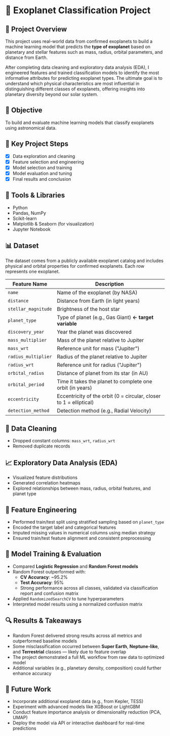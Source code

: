 # 🌌 Exoplanet Classification Project

## 🚀 Project Overview

This project uses real-world data from confirmed exoplanets to build a machine learning model that predicts the **type of exoplanet** based on planetary and stellar features such as mass, radius, orbital parameters, and distance from Earth.

After completing data cleaning and exploratory data analysis (EDA), I engineered features and trained classification models to identify the most informative attributes for predicting exoplanet types. The ultimate goal is to understand which physical characteristics are most influential in distinguishing different classes of exoplanets, offering insights into planetary diversity beyond our solar system.

## 🎯 Objective
To build and evaluate machine learning models that classify exoplanets using astronomical data.

## 🧠 Key Project Steps
- [x] Data exploration and cleaning
- [x] Feature selection and engineering
- [x] Model selection and training
- [x] Model evaluation and tuning
- [x] Final results and conclusion

## 🧰 Tools & Libraries
- Python
- Pandas, NumPy
- Scikit-learn
- Matplotlib & Seaborn (for visualization)
- Jupyter Notebook

## 📊 Dataset
The dataset comes from a publicly available exoplanet catalog and includes physical and orbital properties for confirmed exoplanets. Each row represents one exoplanet.

| Feature Name        | Description                                                        |
| ------------------- | ------------------------------------------------------------------ |
| `name`              | Name of the exoplanet (by NASA)                                    |
| `distance`          | Distance from Earth (in light years)                               |
| `stellar_magnitude` | Brightness of the host star                                        |
| `planet_type`       | Type of planet (e.g., Gas Giant) **← target variable**             |
| `discovery_year`    | Year the planet was discovered                                     |
| `mass_multiplier`   | Mass of the planet relative to Jupiter                             |
| `mass_wrt`          | Reference unit for mass ("Jupiter")                                |
| `radius_multiplier` | Radius of the planet relative to Jupiter                           |
| `radius_wrt`        | Reference unit for radius ("Jupiter")                              |
| `orbital_radius`    | Distance of planet from its star (in AU)                           |
| `orbital_period`    | Time it takes the planet to complete one orbit (in years)          |
| `eccentricity`      | Eccentricity of the orbit (0 = circular, closer to 1 = elliptical) |
| `detection_method`  | Detection method (e.g., Radial Velocity)                           |

## 🧼 Data Cleaning
- Dropped constant columns: `mass_wrt`, `radius_wrt`
- Removed duplicate records

## 📈 Exploratory Data Analysis (EDA)
- Visualized feature distributions
- Generated correlation heatmaps
- Explored relationships between mass, radius, orbital features, and planet type

## 🔧 Feature Engineering
- Performed train/test split using stratified sampling based on `planet_type`
- Encoded the target label and categorical features
- Imputed missing values in numerical columns using median strategy
- Ensured train/test feature alignment and consistent preprocessing

## 🤖 Model Training & Evaluation
- Compared **Logistic Regression** and **Random Forest models**
- Random Forest outperformed with:
    - **CV Accuracy**: ~95.2%  
    - **Test Accuracy**: 95%
    - Strong performance across all classes, validated via classification report and confusion matrix
- Applied `RandomizedSearchCV` to tune hyperparameters
- Interpreted model results using a normalized confusion matrix

## 🔍 Results & Takeaways
- Random Forest delivered strong results across all metrics and outperformed baseline models
- Some misclassification occurred between **Super Earth**, **Neptune-like**, and **Terrestrial** classes — likely due to feature overlap
- The project demonstrated a full ML workflow from raw data to optimized model
- Additional variables (e.g., planetary density, composition) could further enhance accuracy

## 🔮 Future Work
- Incorporate additional exoplanet data (e.g., from Kepler, TESS)
- Experiment with advanced models like XGBoost or LightGBM
- Conduct feature importance analysis or dimensionality reduction (PCA, UMAP)
- Deploy the model via API or interactive dashboard for real-time predictions
